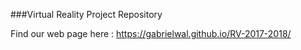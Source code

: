###Virtual Reality Project Repository

Find our web page here : https://gabrielwal.github.io/RV-2017-2018/

